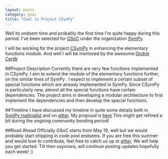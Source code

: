 ```yaml
---
layout: posts
category: gsoc
title: "GSoC in Project CSymPy"
---
```


Well its endsem time and probably the first time I'm quite happy during this period. I've been selected for [GSoC](http://www.google-melange.com/gsoc/homepage/google/gsoc2014) under the organization [SymPy](http://www.google-melange.com/gsoc/org2/google/gsoc2014/sympy).

I will be working for the project [CSymPy](https://github.com/sympy/csympy) in enhancing the elementary functions module. And well I will be mentored by the awesome [Ondrej Certík](https://github.com/certik)

##Project Description
Currently there are very few functions implemented in CSymPy. I aim to extend the module of the elementary functions further, on the similar lines of SymPy . I expect to implement a certain subset of special functions which are already implemented in SymPy. Since CSymPy is particularly new, almost all the special functions have certain dependencies. The project aims in developing a modular architecture to first implement the dependencies and then develop the special functions.

##Timeline
I have discussed my timeline in quite some details both in [SymPy mailinglist](https://groups.google.com/forum/#!forum/sympy) and on [gitter](https://gitter.im/sympy/csympy). My proposal is [here](https://github.com/sympy/sympy/wiki/GSoC-2014-Application-Sushant-Hiray:-Extending-Elementary-Functions-CSymPy)
This might get refined a bit during the ongoing community bonding period!

##Road Ahead
Officially GSoC starts from May 19, well but we would probably start shipping in code post endsems.
If you are free this summer and would love to contribute, feel free to catch us up at [gitter](https://gitter.im/sympy/csympy). We will help you get started. Till then sayonara, will continue posting updates hopefully each week! :)
